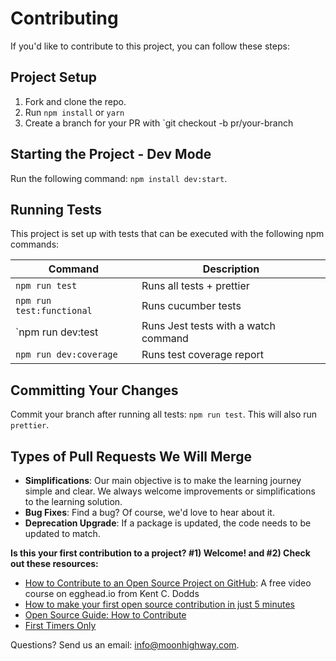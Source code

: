 # Contributing

If you'd like to contribute to this project, you can follow these steps:

## Project Setup

1. Fork and clone the repo.
2. Run `npm install` or `yarn`
3. Create a branch for your PR with `git checkout -b pr/your-branch

## Starting the Project - Dev Mode

Run the following command: `npm install dev:start`.

## Running Tests

This project is set up with tests that can be executed with the following npm
commands:

| Command                                                  | Description               |
| -------------------------------------------------------- | ------------------------- |
| `npm run test`                                           | Runs all tests + prettier |
| `npm run test:functional`                                | Runs cucumber tests       |
| `npm run dev:test | Runs Jest tests with a watch command |
| `npm run dev:coverage`                                   | Runs test coverage report |

## Committing Your Changes

Commit your branch after running all tests: `npm run test`. This will also run
`prettier`.

## Types of Pull Requests We Will Merge

- **Simplifications**: Our main objective is to make the learning journey simple
  and clear. We always welcome improvements or simplifications to the learning
  solution.
- **Bug Fixes**: Find a bug? Of course, we'd love to hear about it.
- **Deprecation Upgrade**: If a package is updated, the code needs to be updated
  to match.

**Is this your first contribution to a project? #1) Welcome! and #2) Check out
these resources:**

- [How to Contribute to an Open Source Project on GitHub](https://egghead.io/courses/how-to-contribute-to-an-open-source-project-on-github):
  A free video course on egghead.io from Kent C. Dodds
- [How to make your first open source contribution in just 5 minutes](https://medium.freecodecamp.org/how-to-make-your-first-open-source-contribution-in-just-5-minutes-aaad1fc59c9a)
- [Open Source Guide: How to Contribute](https://opensource.guide/how-to-contribute/)
- [First Timers Only](https://www.firsttimersonly.com/)

Questions? Send us an email:
[info@moonhighway.com](mailto:info@moonhighway.com).
